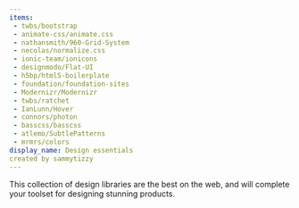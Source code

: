 ```yaml
---
items:
 - twbs/bootstrap
 - animate-css/animate.css
 - nathansmith/960-Grid-System
 - necolas/normalize.css
 - ionic-team/ionicons
 - designmodo/Flat-UI
 - h5bp/html5-boilerplate
 - foundation/foundation-sites
 - Modernizr/Modernizr
 - twbs/ratchet
 - IanLunn/Hover
 - connors/photon
 - basscss/basscss
 - atlemo/SubtlePatterns
 - mrmrs/colors
display_name: Design essentials
created by sammytizzy 
---
```

This collection of design libraries are the best on the web, and will complete your toolset for designing stunning products.
